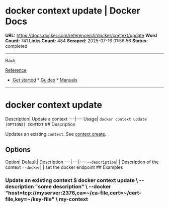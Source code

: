 # docker context update | Docker Docs

**URL:** https://docs.docker.com/reference/cli/docker/context/update
**Word Count:** 741
**Links Count:** 484
**Scraped:** 2025-07-16 01:56:56
**Status:** completed

---

Back

[Reference](https://docs.docker.com/reference/)

  * [Get started](https://docs.docker.com/get-started/)   * [Guides](https://docs.docker.com/guides/)   * [Manuals](https://docs.docker.com/manuals/)

* * *

# docker context update

Description| Update a context   ---|---   Usage| `docker context update [OPTIONS] CONTEXT`      ## Description

Updates an existing `context`. See [context create](https://docs.docker.com/reference/cli/docker/context/create/).

## Options

Option| Default| Description   ---|---|---   `--description`| | Description of the context   `--docker`| | set the docker endpoint      ## Examples

### Update an existing context               $ docker context update \         --description "some description" \         --docker "host=tcp://myserver:2376,ca=~/ca-file,cert=~/cert-file,key=~/key-file" \         my-context